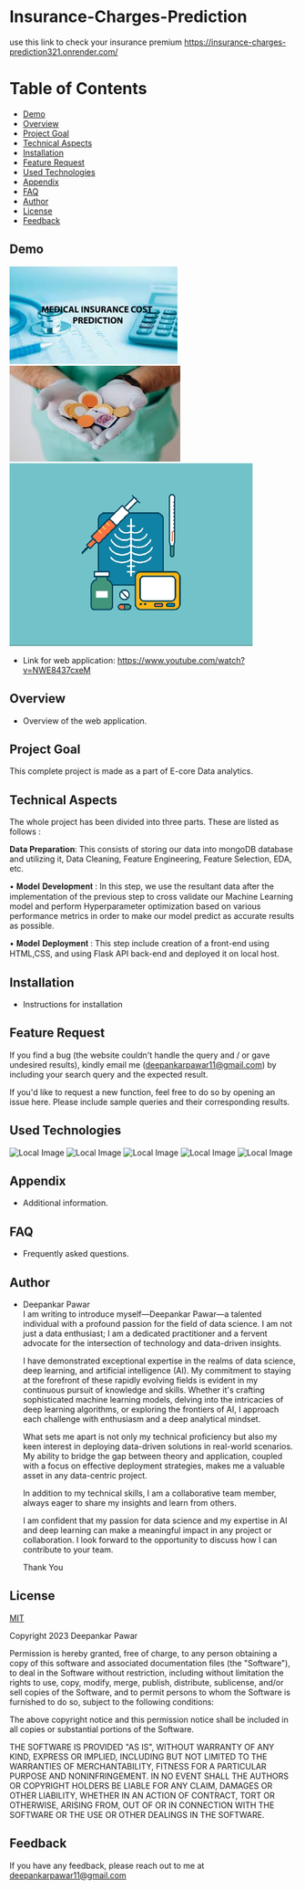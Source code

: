 # Insurance-Charges-Prediction
use this link to check your insurance premium
https://insurance-charges-prediction321.onrender.com/
# Table of Contents
- [Demo](#demo)
- [Overview](#overview)
- [Project Goal](#project-goal)
- [Technical Aspects](#technical-aspects)
- [Installation](#installation)
- [Feature Request](#feature-request)
- [Used Technologies](#used-technologies)
- [Appendix](#appendix)
- [FAQ](#faq)
- [Author](#author)
- [License](#license)
- [Feedback](#feedback)

## Demo <a name="demo"></a>
![Alt Text](templates/insurance.jpeg)
![Alt Text](templates/medical.jpeg)
![Alt Text](templates/doc.gif)
- Link for web application: https://www.youtube.com/watch?v=NWE8437cxeM

## Overview <a name="overview"></a>
- Overview of the web application.


## Project Goal <a name="project-goal"></a>
This complete project is made as a part of E-core Data analytics.

## Technical Aspects <a name="technical-aspects"></a>
The whole project has been divided into three parts. These are listed as follows :

**Data Preparation**: This consists of storing our data into mongoDB database and utilizing it, Data Cleaning, Feature Engineering, Feature Selection, EDA, etc.

• 𝐌𝐨𝐝𝐞𝐥 𝐃𝐞𝐯𝐞𝐥𝐨𝐩𝐦𝐞𝐧𝐭 : In this step, we use the resultant data after the implementation of the previous step to cross validate our Machine Learning model and perform Hyperparameter optimization based on various performance metrics in order to make our model predict as accurate results as possible.

• 𝐌𝐨𝐝𝐞𝐥 𝐃𝐞𝐩𝐥𝐨𝐲𝐦𝐞𝐧𝐭 : This step include creation of a front-end using HTML,CSS, and using Flask API back-end and deployed it on local host.

## Installation <a name="installation"></a>
- Instructions for installation

## Feature Request <a name="feature-request"></a>
If you find a bug (the website couldn't handle the query and / or gave undesired results), kindly email me (deepankarpawar11@gmail.com) by including your search query and the expected result.

If you'd like to request a new function, feel free to do so by opening an issue here. Please include sample queries and their corresponding results.

## Used Technologies <a name="used-technologies"></a>
![Local Image](img/python.png)
![Local Image](img/Numpy.png)
![Local Image](img/pandas.png)
![Local Image](img/flask.png)
![Local Image](img/scikitlearn.png)

## Appendix <a name="appendix"></a>
- Additional information.

## FAQ <a name="faq"></a>
- Frequently asked questions.

## Author <a name="author"></a>
- Deepankar Pawar\
  I am writing to introduce myself—Deepankar Pawar—a talented individual with a profound passion for the field of data science. I am not just a data enthusiast; I am a dedicated practitioner and a fervent advocate for 
  the intersection of technology and data-driven insights.

  I have demonstrated exceptional expertise in the realms of data science, deep learning, and artificial intelligence (AI). My commitment to staying at the forefront of these rapidly evolving fields is evident in my 
  continuous pursuit of knowledge and skills. Whether it's crafting sophisticated machine learning models, delving into the intricacies of deep learning algorithms, or exploring the frontiers of AI, I approach each 
  challenge with enthusiasm and a deep analytical mindset.

  What sets me apart is not only my technical proficiency but also my keen interest in deploying data-driven solutions in real-world scenarios. My ability to bridge the gap between theory and application, coupled with a 
  focus on effective deployment strategies, makes me a valuable asset in any data-centric project.

  In addition to my technical skills, I am a collaborative team member, always eager to share my insights and learn from others.

  I am confident that my passion for data science and my expertise in AI and deep learning can make a meaningful impact in any project or collaboration. I look forward to the opportunity to discuss how I can contribute 
  to your team.
  
  Thank You


## License <a name="license"></a>
[MIT](https://choosealicense.com/licenses/mit/)

Copyright 2023 Deepankar Pawar

Permission is hereby granted, free of charge, to any person obtaining a copy of this software and associated documentation files (the "Software"), to deal in the Software without restriction, including without limitation the rights to use, copy, modify, merge, publish, distribute, sublicense, and/or sell copies of the Software, and to permit persons to whom the Software is furnished to do so, subject to the following conditions:

The above copyright notice and this permission notice shall be included in all copies or substantial portions of the Software.

THE SOFTWARE IS PROVIDED "AS IS", WITHOUT WARRANTY OF ANY KIND, EXPRESS OR IMPLIED, INCLUDING BUT NOT LIMITED TO THE WARRANTIES OF MERCHANTABILITY, FITNESS FOR A PARTICULAR PURPOSE AND NONINFRINGEMENT. IN NO EVENT SHALL THE AUTHORS OR COPYRIGHT HOLDERS BE LIABLE FOR ANY CLAIM, DAMAGES OR OTHER LIABILITY, WHETHER IN AN ACTION OF CONTRACT, TORT OR OTHERWISE, ARISING FROM, OUT OF OR IN CONNECTION WITH THE SOFTWARE OR THE USE OR OTHER DEALINGS IN THE SOFTWARE.

## Feedback <a name="feedback"></a>
If you have any feedback, please reach out to me at deepankarpawar11@gmail.com

